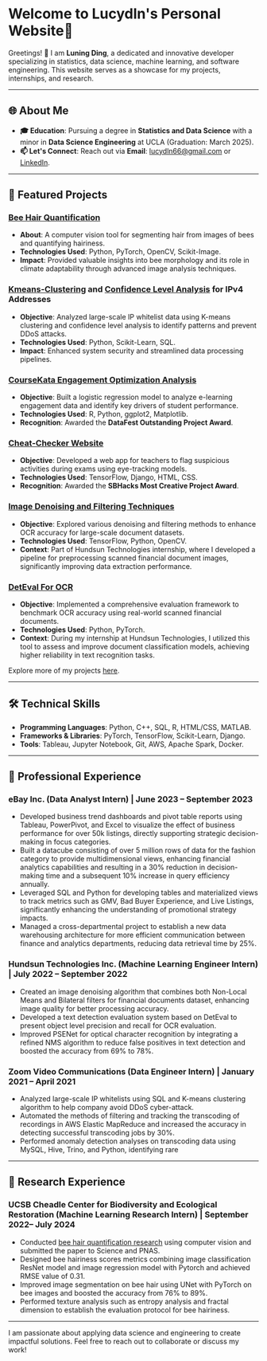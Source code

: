 
# Welcome to Lucydln's Personal Website🌟

Greetings! 👋 I am **Luning Ding**, a dedicated and innovative developer specializing in statistics, data science, machine learning, and software engineering. This website serves as a showcase for my projects, internships, and research.

---

## 🌐 About Me

- **🎓 Education**: Pursuing a degree in **Statistics and Data Science** with a minor in **Data Science Engineering** at UCLA (Graduation: March 2025).
- **📫 Let's Connect**: Reach out via **Email**: lucydln66@gmail.com or [LinkedIn](http://linkedin.com/in/luning-ding-40543918b).

---

## 🚀 Featured Projects


### [Bee Hair Quantification](https://github.com/Lucydln/Bee_Hair_Quantification)
- **About**: A computer vision tool for segmenting hair from images of bees and quantifying hairiness.
- **Technologies Used**: Python, PyTorch, OpenCV, Scikit-Image.
- **Impact**: Provided valuable insights into bee morphology and its role in climate adaptability through advanced image analysis techniques.

### [Kmeans-Clustering](https://github.com/Lucydln/KMeans_Clustering_and_Pattern_Analysis_for_IPv4_Addresses) and [Confidence Level Analysis](https://github.com/Lucydln/Confidence_Level_Analysis_For_IPv4_Addresses) for IPv4 Addresses  
- **Objective**: Analyzed large-scale IP whitelist data using K-means clustering and confidence level analysis to identify patterns and prevent DDoS attacks.
- **Technologies Used**: Python, Scikit-Learn, SQL.
- **Impact**: Enhanced system security and streamlined data processing pipelines.

### [CourseKata Engagement Optimization Analysis](https://github.com/Lucydln/CourseKata_Engagement_Optimization_Analysis)
- **Objective**: Built a logistic regression model to analyze e-learning engagement data and identify key drivers of student performance.
- **Technologies Used**: R, Python, ggplot2, Matplotlib.
- **Recognition**: Awarded the **DataFest Outstanding Project Award**.

### [Cheat-Checker Website](https://github.com/Lucydln/Cheat_Checker_Website)
- **Objective**: Developed a web app for teachers to flag suspicious activities during exams using eye-tracking models.
- **Technologies Used**: TensorFlow, Django, HTML, CSS.
- **Recognition**: Awarded the **SBHacks Most Creative Project Award**.

### [Image Denoising and Filtering Techniques](https://github.com/Lucydln/Image_Denoising_and_Filtering_Techniques)
- **Objective**: Explored various denoising and filtering methods to enhance OCR accuracy for large-scale document datasets.
- **Technologies Used**: TensorFlow, Python, OpenCV.
- **Context**: Part of Hundsun Technologies internship, where I developed a pipeline for preprocessing scanned financial document images, significantly improving data extraction performance.

### [DetEval For OCR](https://github.com/Lucydln/DetEval_For_OCR)
- **Objective**: Implemented a comprehensive evaluation framework to benchmark OCR accuracy using real-world scanned financial documents.
- **Technologies Used**: Python, PyTorch.
- **Context**: During my internship at Hundsun Technologies, I utilized this tool to assess and improve document classification models, achieving higher reliability in text recognition tasks.


Explore more of my projects [here](https://github.com/Lucydln?tab=repositories).

---

## 🛠️ Technical Skills

- **Programming Languages**: Python, C++, SQL, R, HTML/CSS, MATLAB.
- **Frameworks & Libraries**: PyTorch, TensorFlow, Scikit-Learn, Django.
- **Tools**: Tableau, Jupyter Notebook, Git, AWS, Apache Spark, Docker.

---

## 🤝 Professional Experience

### eBay Inc. (Data Analyst Intern) | June 2023 – September 2023
- Developed business trend dashboards and pivot table reports using Tableau, PowerPivot, and Excel to visualize the effect of business performance for over 50k listings, directly supporting strategic decision-making in focus categories.
- Built a datacube consisting of over 5 million rows of data for the fashion category to provide multidimensional views, enhancing financial analytics capabilities and resulting in a 30% reduction in decision-making time and a subsequent 10% increase in query efficiency annually.
- Leveraged SQL and Python for developing tables and materialized views to track metrics such as GMV, Bad Buyer Experience, and Live Listings, significantly enhancing the understanding of promotional strategy impacts.
- Managed a cross-departmental project to establish a new data warehousing architecture for more efficient communication between finance and analytics departments, reducing data retrieval time by 25%.

### Hundsun Technologies Inc. (Machine Learning Engineer Intern) | July 2022 – September 2022
- Created an image denoising algorithm that combines both Non-Local Means and Bilateral filters for financial documents dataset, enhancing image quality for better processing accuracy.
- Developed a text detection evaluation system based on DetEval to present object level precision and recall for OCR evaluation.
- Improved PSENet for optical character recognition by integrating a refined NMS algorithm to reduce false positives in text
detection and boosted the accuracy from 69% to 78%.

### Zoom Video Communications (Data Engineer Intern) | January 2021 – April 2021
- Analyzed large-scale IP whitelists using SQL and K-means clustering algorithm to help company avoid DDoS cyber-attack.
- Automated the methods of filtering and tracking the transcoding of recordings in AWS Elastic MapReduce and increased
the accuracy in detecting successful transcoding jobs by 30%.
- Performed anomaly detection analyses on transcoding data using MySQL, Hive, Trino, and Python, identifying rare

---

## 📖 Research Experience
### UCSB Cheadle Center for Biodiversity and Ecological Restoration (Machine Learning Research Intern) | September 2022– July 2024
- Conducted [bee hair quantification research](https://advance.sagepub.com/users/515590/articles/1215597-climate-explains-global-functional-trait-variation-in-bees) using computer vision and submitted the paper to Science and PNAS.
- Designed bee hairiness scores metrics combining image classification ResNet model and image regression model with
Pytorch and achieved RMSE value of 0.31.
- Improved image segmentation on bee hair using UNet with PyTorch on bee images and boosted the accuracy from 76% to 89%.
- Performed texture analysis such as entropy analysis and fractal dimension to establish the evaluation protocol for bee hairiness.

---

I am passionate about applying data science and engineering to create impactful solutions. Feel free to reach out to collaborate or discuss my work!
